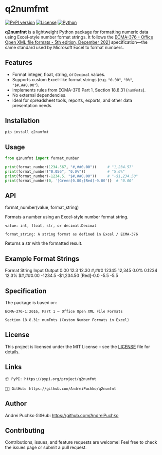 # q2numfmt

[![PyPI version](https://img.shields.io/pypi/v/q2numfmt.svg)](https://pypi.org/project/q2numfmt/)
[![License](https://img.shields.io/github/license/AndreiPuchko/q2numfmt.svg)](https://github.com/AndreiPuchko/q2numfmt/blob/main/LICENSE)
[![Python](https://img.shields.io/pypi/pyversions/q2numfmt.svg)](https://pypi.org/project/q2numfmt/)

**q2numfmt** is a lightweight Python package for formatting numeric data using Excel-style number format strings. It follows the [ECMA-376 - Office Open XML file formats - 5th edition, December 2021](https://ecma-international.org/publications-and-standards/standards/ecma-376/) specification—the same standard used by Microsoft Excel to format numbers.

## Features

- Format integer, float, string, or `Decimal` values.
- Supports custom Excel-like format strings (e.g. `"0.00"`, `"0%"`, `"$#,##0.00"`).
- Implements rules from ECMA-376 Part 1, Section 18.8.31 (`numFmts`).
- No external dependencies.
- Ideal for spreadsheet tools, reports, exports, and other data presentation needs.

## Installation

```bash
pip install q2numfmt
```

## Usage

```python
from q2numfmt import format_number

print(format_number(1234.567, "#,##0.00"))     # "1,234.57"
print(format_number("0.056", "0.0%"))          # "5.6%"
print(format_number(-1234.5, "$#,##0.00"))     # "-$1,234.50"
print(format_number(0, '[Green]0.00;[Red]-0.00'))  # "0.00"
```

## API

format_number(value, format_string)

Formats a number using an Excel-style number format string.

    value: int, float, str, or decimal.Decimal

    format_string: A string format as defined in Excel / ECMA-376

Returns a str with the formatted result.


## Example Format Strings

Format String	Input	Output
0.00	12.3	12.30
#,##0	12345	12,345
0.0%	0.1234	12.3%
$#,##0.00	-1234.5	-$1,234.50
[Red]-0.0	-5.5	-5.5


## Specification

The package is based on:

    ECMA-376-1:2016, Part 1 – Office Open XML File Formats

    Section 18.8.31: numFmts (Custom Number Formats in Excel)

## License

This project is licensed under the MIT License – see the [LICENSE]() file for details.

## Links

    📦 PyPI: https://pypi.org/project/q2numfmt

    🧑‍💻 GitHub: https://github.com/AndreiPuchko/q2numfmt

## Author

Andrei Puchko
GitHub: https://github.com/AndreiPuchko

## Contributing

Contributions, issues, and feature requests are welcome! Feel free to check the issues page or submit a pull request.